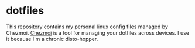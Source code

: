 # dotfiles

This repository contains my personal linux config files managed by Chezmoi. [Chezmoi](https://www.chezmoi.io/) is a tool for managing your dotfiles across devices. I use it because I'm a chronic disto-hopper.

